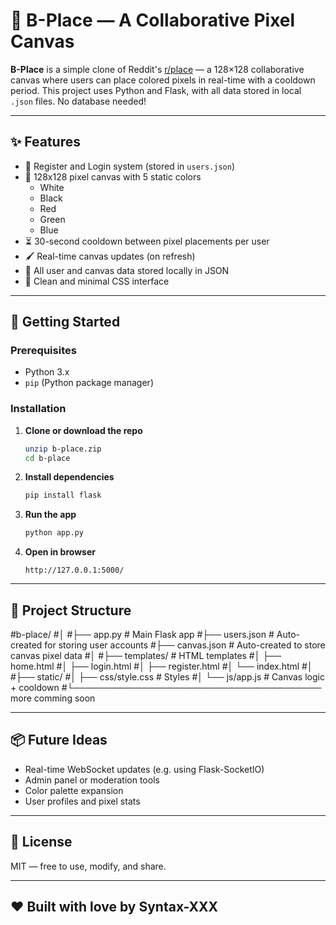 # 🎨 B-Place — A Collaborative Pixel Canvas

**B-Place** is a simple clone of Reddit's [r/place](https://www.reddit.com/r/place/) — a 128×128 collaborative canvas where users can place colored pixels in real-time with a cooldown period. This project uses Python and Flask, with all data stored in local `.json` files. No database needed!

---

## ✨ Features

- 👤 Register and Login system (stored in `users.json`)
- 🎨 128x128 pixel canvas with 5 static colors
  - White
  - Black
  - Red
  - Green
  - Blue
- ⏳ 30-second cooldown between pixel placements per user
- 🖌️ Real-time canvas updates (on refresh)
- 💾 All user and canvas data stored locally in JSON
- 🧼 Clean and minimal CSS interface

---

## 🚀 Getting Started

### Prerequisites

- Python 3.x
- `pip` (Python package manager)

### Installation

1. **Clone or download the repo**
    ```bash
    unzip b-place.zip
    cd b-place
    ```

2. **Install dependencies**
    ```bash
    pip install flask
    ```

3. **Run the app**
    ```bash
    python app.py
    ```

4. **Open in browser**
    ```
    http://127.0.0.1:5000/
    ```

---

## 📁 Project Structure

#b-place/
#│
#├── app.py # Main Flask app
#├── users.json # Auto-created for storing user accounts
#├── canvas.json # Auto-created to store canvas pixel data
#│
#├── templates/ # HTML templates
#│ ├── home.html
#│ ├── login.html
#│ ├── register.html
#│ └── index.html
#│
#├── static/
#│ ├── css/style.css # Styles
#│ └── js/app.js # Canvas logic + cooldown
#└──────────────────────────────────────── more comming soon

---

## 📦 Future Ideas

- Real-time WebSocket updates (e.g. using Flask-SocketIO)
- Admin panel or moderation tools
- Color palette expansion
- User profiles and pixel stats

---

## 📜 License

MIT — free to use, modify, and share.

---

## ❤️ Built with love by Syntax-XXX